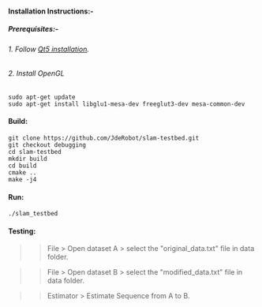 #### Installation Instructions:-
##### Prerequisites:-
###### 1. Follow [Qt5 installation](https://wiki.qt.io/Install_Qt_5_on_Ubuntu).

###### 2. Install OpenGL
```
sudo apt-get update
sudo apt-get install libglu1-mesa-dev freeglut3-dev mesa-common-dev
```

#### Build:
```
git clone https://github.com/JdeRobot/slam-testbed.git
git checkout debugging
cd slam-testbed
mkdir build 
cd build 
cmake ..
make -j4
```

#### Run:
```
./slam_testbed
```

#### Testing: 

>> File > Open dataset A > select the "original_data.txt" file in data folder.

>> File > Open dataset B > select the "modified_data.txt" file in data folder.

>> Estimator > Estimate Sequence from A to B. 


